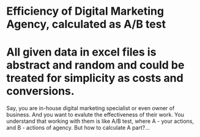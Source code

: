 # Efficiency of Digital Marketing Agency, calculated as A/B test
# All given data in excel files is abstract and random and could be treated for simplicity as costs and conversions. 
Say, you are in-house digital marketing specialist or even owner of business. And you want to evalute the effectiveness of their work. You understand that working with them is like A/B test, where A - your actions, and B - actions of agency. But how to calculate A part?...
